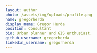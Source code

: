 ```yaml
---
layout: author
photo: /assets/img/uploads/profile.png
name: gregorherda
display_name: Gregor Herda
position: Consultant
bio: Urban planner and GIS enthusiast.
github_username: gregorherda
linkedin_username: gregorherda
---
```


